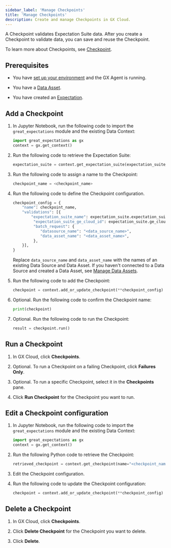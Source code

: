 ```yaml
---
sidebar_label: 'Manage Checkpoints'
title: 'Manage Checkpoints'
description: Create and manage Checkpoints in GX Cloud.
---
```


A Checkpoint validates Expectation Suite data. After you create a Checkpoint to validate data, you can save and reuse the Checkpoint. 

To learn more about Checkpoints, see [Checkpoint](../../terms/checkpoint.md).

## Prerequisites

- You have [set up your environment](../set_up_gx_cloud.md) and the GX Agent is running. 

- You have a [Data Asset](/docs/cloud/data_assets/manage_data_assets#create-a-data-asset).

- You have created an [Expectation](/docs/cloud/expectations/manage_expectations#create-an-expectation).

## Add a Checkpoint

1. In Jupyter Notebook, run the following code to import the `great_expectations` module and the existing Data Context:

    ```python title="Jupyter Notebook"
    import great_expectations as gx
    context = gx.get_context()
    ```
2. Run the following code to retrieve the Expectation Suite:

    ```python title="Jupyter Notebook"
    expectation_suite = context.get_expectation_suite(expectation_suite_name=<expectation_name>)
    ```

3. Run the following code to assign a name to the Checkpoint:

    ```python title="Jupyter Notebook"
    checkpoint_name = <checkpoint_name> 
    ```

4. Run the following code to define the Checkpoint configuration.

    ```python title="Jupyter Notebook"
    checkpoint_config = {
        "name": checkpoint_name,
        "validations": [{
            "expectation_suite_name": expectation_suite.expectation_suite_name,
             "expectation_suite_ge_cloud_id": expectation_suite.ge_cloud_id,
             "batch_request": {
                "datasource_name": "<data_source_name>",
                "data_asset_name": "<data_asset_name>",
             },
        }],
    } 
    ```
    Replace `data_source_name` and `data_asset_name` with the names of an existing Data Source and Data Asset. If you haven't connected to a Data Source and created a Data Asset, see [Manage Data Assets](/docs/cloud/data_assets/manage_data_assets).

5. Run the following code to add the Checkpoint:

    ```python title="Jupyter Notebook"
    checkpoint = context.add_or_update_checkpoint(**checkpoint_config) 
    ```

6. Optional. Run the following code to confirm the Checkpoint name:

    ```python title="Jupyter Notebook"
    print(checkpoint) 
    ```

7. Optional. Run the following code to run the Checkpoint:
    
    ```python title="Jupyter Notebook"
    result = checkpoint.run() 
    ```

## Run a Checkpoint

1. In GX Cloud, click **Checkpoints**.

2. Optional. To run a Checkpoint on a failing Checkpoint, click **Failures Only**.

3. Optional. To run a specific Checkpoint, select it in the **Checkpoints** pane.

4. Click **Run Checkpoint** for the Checkpoint you want to run.


## Edit a Checkpoint configuration

1. In Jupyter Notebook, run the following code to import the `great_expectations` module and the existing Data Context:

    ```python title="Jupyter Notebook"
    import great_expectations as gx
    context = gx.get_context()
    ```
2. Run the following Python code to retrieve the Checkpoint:

    ```python title="Jupyter Notebook"
    retrieved_checkpoint = context.get_checkpoint(name="<checkpoint_name>") 
    ```
3. Edit the Checkpoint configuration. 

4. Run the following code to update the Checkpoint configuration:

    ```python title="Jupyter Notebook"
    checkpoint = context.add_or_update_checkpoint(**checkpoint_config) 
    ```

## Delete a Checkpoint

1. In GX Cloud, click **Checkpoints**.

2. Click **Delete Checkpoint** for the Checkpoint you want to delete.

3. Click **Delete**.
